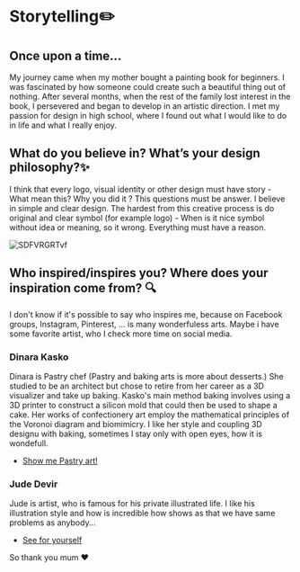 # Storytelling✏️

## Once upon a time...
My journey came when my mother bought a painting book for beginners. I was fascinated by how someone could create such a beautiful thing out of nothing. After several months, when the rest of the family lost interest in the book, I persevered and began to develop in an artistic direction. I met my passion for design in high school, where I found out what I would like to do in life and what I really enjoy. 

## What do you believe in? What’s your design philosophy?✨
I think that every logo, visual identity or other design must have story - What mean this? Why you did it ? This questions must be answer. I believe in simple and clear design. The hardest from this creative process is do original and clear symbol (for example logo) - When is it nice symbol without idea or meaning, so it wrong. Everything must have a reason.

![SDFVRGRTvf](https://user-images.githubusercontent.com/79570995/156080036-6c6af7d2-298e-4e1e-871a-557d905b8d6e.jpg)

## Who inspired/inspires you?  Where does your inspiration come from? 🔍
I don't know if it's possible to say who inspires me, because on Facebook groups, Instagram, Pinterest, ... is many wonderfuless arts. Maybe i have some favorite artist, who I check more time on social media.

### Dinara Kasko 
Dinara is Pastry chef (Pastry and baking arts is more about desserts.) She studied to be an architect but chose to retire from her career as a 3D visualizer and take up baking. Kasko's main method baking involves using a 3D printer to construct a silicon mold that could then be used to shape a cake. Her works of confectionery art employ the mathematical principles of the Voronoi diagram and biomimicry. I like her style and coupling 3D designu with baking, sometimes I stay only with open eyes, how it is wondefull.
- [Show me Pastry art!](https://dinarakasko.com/category/video/)

### Jude Devir 
Jude is artist, who is famous for his private illustrated life. I like his illustration style and how is incredible how shows as that we have same problems as anybody...

- [See for yourself](https://www.instagram.com/jude_devir/?hl=cs)



So thank you mum ❤️


